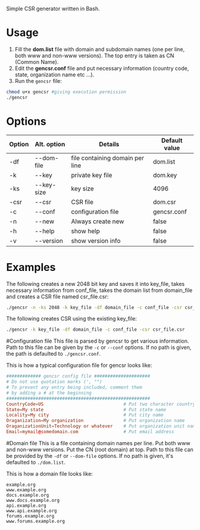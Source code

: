 Simple CSR generator written in Bash.

# Usage

1. Fill the **dom.list** file with domain and subdomain names (one per line, both www and non-www versions). The top entry is taken as CN (Common Name).
2. Edit the **gencsr.conf** file and put necessary information (country code, state, organization name etc ...).
3. Run the `gencsr` file:

```sh
chmod u+x gencsr #giving execution permission
./gencsr
```

# Options

Option | Alt. option | Details | Default value
------ | ----------- | ------- | --------------
  -df  | --dom-file | file containing domain per line | dom.list
  -k   | --key      | private key file | dom.key
  -ks  | --key-size | key size | 4096
  -csr | --csr      | CSR file | dom.csr
  -c   | --conf     | configuration file | gencsr.conf
  -n   | --new      | Always create new | false
  -h   | --help     | show help | false
  -v   | --version  | show version info | false
  
# Examples

The following creates a new 2048 bit key and saves it into key\_file, takes necessary information from conf\_file, takes the domain list from domain\_file and creates a CSR file named csr\_file.csr:

```sh
./gencsr -n -ks 2048 -k key_file -df domain_file -c conf_file -csr csr_file.csr
```

The following creates CSR using the existing key_file:

```sh
./gencsr -k key_file -df domain_file -c conf_file -csr csr_file.csr
```
#Configuration file
This file is parsed by gencsr to get various information. Path to this file can be given by the `-c` or `--conf` options. If no path is given, the path is defaulted to `./gencsr.conf`.

This is how a typical configuration file for gencsr looks like:

```conf
############# gencsr config file #####################
# Do not use quotation marks (', "")
# To prevent any entry being included, comment them
# by adding a # at the beginning
######################################################
CountryCode=US                              # Put two character country code
State=My state                              # Put state name
Locality=My city                            # Put city name
Oraganization=My organization               # Put organization name
OraganizationUnit=Technology or whatever    # Put organization unit name
Email=mymail@somedomain.com                 # Put email address
```

#Domain file
This is a file containing domain names per line. Put both www and non-www versions. Put the CN (root domain) at top. Path to this file can be provided by the `-df` or `--dom-file` options. If no path is given, it's defaulted to `./dom.list`.

This is how a domain file looks like:

```
example.org
www.example.org
docs.example.org
www.docs.example.org
api.example.org
www.api.example.org
forums.example.org
www.forums.example.org
```

